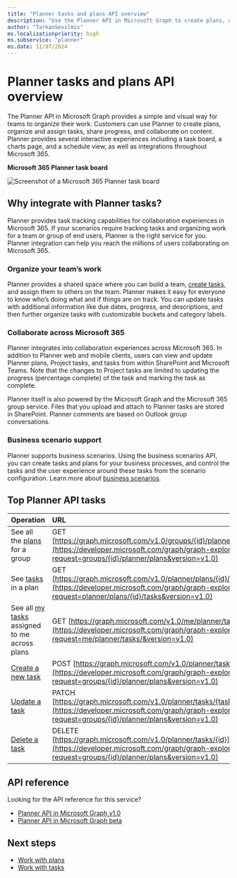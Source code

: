 ```yaml
---
title: "Planner tasks and plans API overview"
description: "Use the Planner API in Microsoft Graph to create plans, organize and assign tasks, share progress, and collaborate on content. View the top Planner API tasks."
author: "TarkanSevilmis"
ms.localizationpriority: high
ms.subservice: "planner"
ms.date: 11/07/2024
---
```


# Planner tasks and plans API overview

The Planner API in Microsoft Graph provides a simple and visual way for teams to organize their work. Customers can use Planner to create plans, organize and assign tasks, share progress, and collaborate on content. Planner provides several interactive experiences including a task board, a charts page, and a schedule view, as well as integrations throughout Microsoft 365.

**Microsoft 365 Planner task board**

![Screenshot of a Microsoft 365 Planner task board](images/plannerboard.png "Image of Planner board")

## Why integrate with Planner tasks?

Planner provides task tracking capabilities for collaboration experiences in Microsoft 365. If your scenarios require tracking tasks and organizing work for a team or group of end users, Planner is the right service for you. Planner integration can help you reach the millions of users collaborating on Microsoft 365.

### Organize your team’s work

Planner provides a shared space where you can build a team, [create tasks](/graph/api/planner-post-tasks), and assign them to others on the team. Planner makes it easy for everyone to know who’s doing what and if things are on track. You can update tasks with additional information like due dates, progress, and descriptions, and then further organize tasks with customizable buckets and category labels.

### Collaborate across Microsoft 365

Planner integrates into collaboration experiences across Microsoft 365. In addition to Planner web and mobile clients, users can view and update Planner plans, Project tasks, and tasks from within SharePoint and Microsoft Teams. Note that the changes to Project tasks are limited to updating the progress (percentage complete) of the task and marking the task as complete.

Planner itself is also powered by the Microsoft Graph and the Microsoft 365 group service. Files that you upload and attach to Planner tasks are stored in SharePoint. Planner comments are based on Outlook group conversations.

<!-- Add image
Note: Put an image here showing the relationship between Planner and other things
-->

### Business scenario support

Planner supports business scenarios. Using the business scenarios API, you can create tasks and plans for your business processes, and control the tasks and the user experience around these tasks from the scenario configuration. Learn more about [business scenarios](businessscenarios-concept-overview.md).

## Top Planner API tasks

|Operation|URL|
|:--------|:--|
|See all the [plans](/graph/api/resources/plannerplan) for a group|GET [https://graph.microsoft.com/v1.0/groups/{id}/planner/plans](https://developer.microsoft.com/graph/graph-explorer?request=groups/{id}/planner/plans&version=v1.0)|
|See [tasks](/graph/api/resources/plannertask) in a plan|GET [https://graph.microsoft.com/v1.0/planner/plans/{id}/tasks](https://developer.microsoft.com/graph/graph-explorer?request=planner/plans/{id}/tasks&version=v1.0)|
|See all [my tasks](/graph/api/planneruser-list-tasks) assigned to me across plans|GET [https://graph.microsoft.com/v1.0/me/planner/tasks/](https://developer.microsoft.com/graph/graph-explorer?request=me/planner/tasks/&version=v1.0)|
|[Create a new task](/graph/api/planner-post-tasks)|POST [https://graph.microsoft.com/v1.0/planner/tasks](https://developer.microsoft.com/graph/graph-explorer?request=groups/{id}/planner/plans&version=v1.0)|
|[Update a task](/graph/api/plannertask-update)|PATCH [https://graph.microsoft.com/v1.0/planner/tasks/{task-id}](https://developer.microsoft.com/graph/graph-explorer?request=groups/{id}/planner/plans&version=v1.0)|
|[Delete a task](/graph/api/plannertask-delete)|DELETE [https://graph.microsoft.com/v1.0/planner/tasks/{id}](https://developer.microsoft.com/graph/graph-explorer?request=groups/{id}/planner/plans&version=v1.0)|

## API reference

Looking for the API reference for this service?

- [Planner API in Microsoft Graph v1.0](/graph/api/resources/planner-overview?view=graph-rest-1.0&preserve-view=true)
- [Planner API in Microsoft Graph beta](/graph/api/resources/planner-overview?view=graph-rest-beta&preserve-view=true)

## Next steps

- [Work with plans](/graph/api/resources/planner-overview#plans)
- [Work with tasks](/graph/api/resources/planner-overview#tasks)
